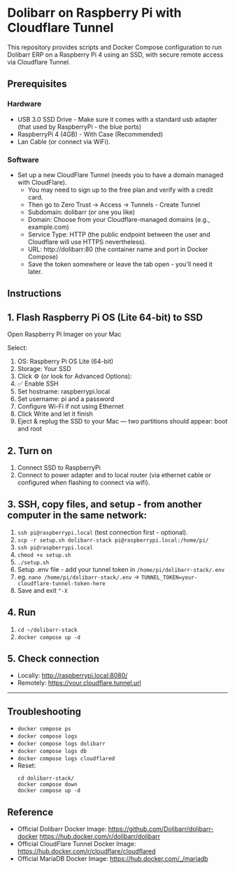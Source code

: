 # Dolibarr on Raspberry Pi with Cloudflare Tunnel

This repository provides scripts and Docker Compose configuration to run Dolibarr ERP on a Raspberry Pi 4 using an SSD, with secure remote access via Cloudflare Tunnel.

## Prerequisites
### Hardware
- USB 3.0 SSD Drive - Make sure it comes with a standard usb adapter (that used by RaspberryPi - the blue ports)
- RaspberryPi 4 (4GB) - With Case (Recommended)
- Lan Cable (or connect via WiFi).
  
### Software
- Set up a new CloudFlare Tunnel (needs you to have a domain managed with CloudFlare).
  - You may need to sign up to the free plan and verify with a credit card.
  - Then go to Zero Trust → Access → Tunnels - Create Tunnel
  - Subdomain: dolibarr (or one you like)
  - Domain:  Choose from your Cloudflare-managed domains (e.g., example.com)
  - Service Type: HTTP (the public endpoint between the user and Cloudflare will use HTTPS nevertheless).
  - URL: http://dolibarr:80 (the container name and port in Docker Compose)
  - Save the token somewhere or leave the tab open - you'll need it later.

## Instructions
## 1. Flash Raspberry Pi OS (Lite 64-bit) to SSD
Open Raspberry Pi Imager on your Mac

Select:
1. OS: Raspberry Pi OS Lite (64-bit)
2. Storage: Your SSD
3. Click ⚙️ (or look for Advanced Options):
4. ✅ Enable SSH
5. Set hostname: raspberrypi.local
6. Set username: pi and a password
7. Configure Wi-Fi if not using Ethernet
8. Click Write and let it finish
9. Eject & replug the SSD to your Mac — two partitions should appear: boot and root

## 2. Turn on
1. Connect SSD to RaspberryPi
2. Connect to power adapter and to local router (via ethernet cable or configured when flashing to connect via wifi).

## 3. SSH, copy files, and setup - from another computer in the same network:
1. `ssh pi@raspberrypi.local` (test connection first - optional).
2. `scp -r setup.sh dolibarr-stack pi@raspberrypi.local:/home/pi/`
3. `ssh pi@raspberrypi.local`
4. `chmod +x setup.sh`
5. `./setup.sh`
6. Setup .env file - add your tunnel token in `/home/pi/dolibarr-stack/.env`
7. eg. `nano /home/pi/dolibarr-stack/.env` -> `TUNNEL_TOKEN=your-cloudflare-tunnel-token-here`
8. Save and exit `^-X`

## 4. Run
1. `cd ~/dolibarr-stack`
2. `docker compose up -d`

## 5. Check connection
- Locally: http://raspberrypi.local:8080/
- Remotely: https://your.cloudflare.tunnel.url

---

## Troubleshooting
- `docker compose ps`
- `docker compose logs`
- `docker compose logs dolibarr`
- `docker compose logs db`
- `docker compose logs cloudflared`
- Reset:
  ```
  cd dolibarr-stack/
  docker compose down
  docker compose up -d
  ```

## Reference
- Official Dolibarr Docker Image: https://github.com/Dolibarr/dolibarr-docker https://hub.docker.com/r/dolibarr/dolibarr
- Official CloudFlare Tunnel Docker Image: https://hub.docker.com/r/cloudflare/cloudflared
- Official MariaDB Docker Image: https://hub.docker.com/_/mariadb